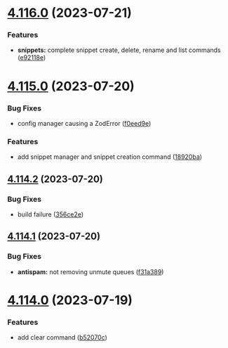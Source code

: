 # [4.116.0](https://github.com/onesoft-sudo/sudobot/compare/v4.115.0...v4.116.0) (2023-07-21)


### Features

* **snippets:** complete snippet create, delete, rename and list commands ([e92118e](https://github.com/onesoft-sudo/sudobot/commit/e92118ef00d90fb449e80ad83ba5269cfc1c1be8))



# [4.115.0](https://github.com/onesoft-sudo/sudobot/compare/v4.114.2...v4.115.0) (2023-07-20)


### Bug Fixes

* config manager causing a ZodError ([f0eed9e](https://github.com/onesoft-sudo/sudobot/commit/f0eed9e2d996d1fda7eac20ae3ecf370e8a1002b))


### Features

* add snippet manager and snippet creation command ([18920ba](https://github.com/onesoft-sudo/sudobot/commit/18920ba532bd4c2a622ed413e0040ef50ef0f5ce))



## [4.114.2](https://github.com/onesoft-sudo/sudobot/compare/v4.114.1...v4.114.2) (2023-07-20)


### Bug Fixes

* build failure ([356ce2e](https://github.com/onesoft-sudo/sudobot/commit/356ce2e7851ef56efbf7d0834f264aad240e1ffe))



## [4.114.1](https://github.com/onesoft-sudo/sudobot/compare/v4.114.0...v4.114.1) (2023-07-20)


### Bug Fixes

* **antispam:** not removing unmute queues ([f31a389](https://github.com/onesoft-sudo/sudobot/commit/f31a3890807efcdcb3110959d66b386a4ecf95a9))



# [4.114.0](https://github.com/onesoft-sudo/sudobot/compare/v4.113.0...v4.114.0) (2023-07-19)


### Features

* add clear command ([b52070c](https://github.com/onesoft-sudo/sudobot/commit/b52070c1e1e299487cba2e74436c988c3ab0a432))



